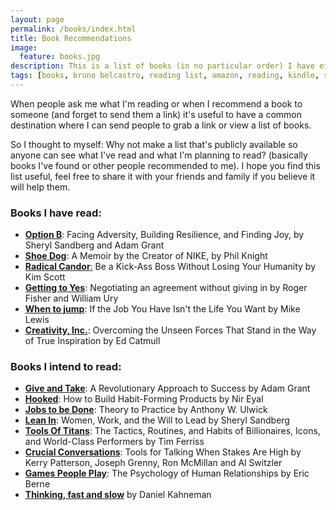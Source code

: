```yaml
---
layout: page
permalink: /books/index.html
title: Book Recommendations
image:
  feature: books.jpg
description: This is a list of books (in no particular order) I have either read or plan to read in the near future.
tags: [books, bruno belcastro, reading list, amazon, reading, kindle, self-improvement]
---
```


When people ask me what I'm reading or when I recommend a book to someone (and forget to send them a link) it's useful to have a common destination where I can send people to grab a link or view a list of books. 

So I thought to myself: Why not make a list that's publicly available so anyone can see what I've read and what I'm planning to read? (basically books I've found or other people recommended to me). I hope you find this list useful, feel free to share it with your friends and family if you believe it will help them.

### Books I have read:

* [**Option B**](https://amzn.to/2A4Msib): Facing Adversity, Building Resilience, and Finding Joy, by Sheryl Sandberg and Adam Grant
* [**Shoe Dog**](https://amzn.to/2LC1bWf): A Memoir by the Creator of NIKE, by Phil Knight
* [**Radical Candor**:](https://amzn.to/2A4N8UL) Be a Kick-Ass Boss Without Losing Your Humanity by Kim Scott
* [**Getting to Yes**](https://amzn.to/2N683Mm): Negotiating an agreement without giving in by Roger Fisher and William Ury
* [**When to jump**](https://amzn.to/2MKNhT2): If the Job You Have Isn't the Life You Want by Mike Lewis
* [**Creativity, Inc.**](https://amzn.to/2LAronZ): Overcoming the Unseen Forces That Stand in the Way of True Inspiration by Ed Catmull

### Books I intend to read:

* [**Give and Take**](https://amzn.to/2ovB460): A Revolutionary Approach to Success by Adam Grant
* [**Hooked**](https://amzn.to/2OetxV1): How to Build Habit-Forming Products by Nir Eyal
* [**Jobs to be Done**](https://amzn.to/2A7FoBn): Theory to Practice by Anthony W. Ulwick
* [**Lean In**](https://amzn.to/2LhasUe): Women, Work, and the Will to Lead by Sheryl Sandberg
* [**Tools Of Titans**](https://amzn.to/2LknlNq): The Tactics, Routines, and Habits of Billionaires, Icons, and World-Class Performers by Tim Ferriss
* [**Crucial Conversations**](https://amzn.to/2C6KAGq): Tools for Talking When Stakes Are High by Kerry Patterson, Joseph Grenny, Ron McMillan and Al Switzler
* [**Games People Play**](https://amzn.to/2owzuBa): The Psychology of Human Relationships by Eric Berne
* [**Thinking, fast and slow**](https://amzn.to/2NEdgIk) by Daniel Kahneman